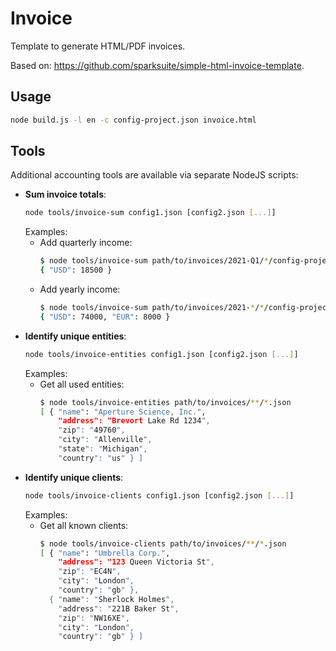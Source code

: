 # Invoice

Template to generate HTML/PDF invoices.

Based on: https://github.com/sparksuite/simple-html-invoice-template.

## Usage

```bash
node build.js -l en -c config-project.json invoice.html
```

## Tools

Additional accounting tools are available via separate NodeJS scripts:

- __Sum invoice totals__:
    ```bash
    node tools/invoice-sum config1.json [config2.json [...]]
    ```
    Examples:
    - Add quarterly income:
        ```bash
        $ node tools/invoice-sum path/to/invoices/2021-Q1/*/config-project.json
        { "USD": 18500 }
        ```
    - Add yearly income:
        ```bash
        $ node tools/invoice-sum path/to/invoices/2021-*/*/config-project.json
        { "USD": 74000, "EUR": 8000 }
        ```
- __Identify unique entities__:
    ```bash
    node tools/invoice-entities config1.json [config2.json [...]]
    ```
    Examples:
    - Get all used entities:
        ```bash
        $ node tools/invoice-entities path/to/invoices/**/*.json
        [ { "name": "Aperture Science, Inc.",
            "address": "Brevort Lake Rd 1234",
            "zip": "49760",
            "city": "Allenville",
            "state": "Michigan",
            "country": "us" } ]
        ```
- __Identify unique clients__:
    ```bash
    node tools/invoice-clients config1.json [config2.json [...]]
    ```
    Examples:
    - Get all known clients:
        ```bash
        $ node tools/invoice-clients path/to/invoices/**/*.json
        [ { "name": "Umbrella Corp.",
            "address": "123 Queen Victoria St",
            "zip": "EC4N",
            "city": "London",
            "country": "gb" },
          { "name": "Sherlock Holmes",
            "address": "221B Baker St",
            "zip": "NW16XE",
            "city": "London",
            "country": "gb" } ]
        ```